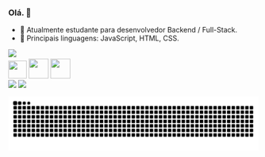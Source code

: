 ### Olá. 👋

- 🔭 Atualmente estudante para desenvolvedor Backend / Full-Stack.
- 🌱 Principais linguagens: JavaScript, HTML, CSS.

<div align="left">
  <a href="https://github.com/claudiosfn/">
  <img height="140em" src="https://github-readme-stats.vercel.app/api?username=claudiosfn&show_icons=true&theme=gruvbox&include_all_commits=true&count_private=true"/>
  <!--
  <img height="125em" src="https://github-readme-stats.vercel.app/api/top-langs/?username=claudiosfn&layout=compact&langs_count=7&theme=gruvbox">
  <img height="100em" width="200em" src="hi.gif">
-->
</div>
  
  
<div><a href="https://github.com/claudiosfn/"></a> <!--div das imagens-->
  <img height="36" width="37"  src="icons8-logotipo-javascript-50.png"/>
  <img height="40" width="40" src="icons8-css3-48.png"/>
  <img height="40" width="40" src="icons8-html-5-48.png"/>
</div>
  
<div>
  <a href = "mailto:contatocraudiofelix@gmail.com"><img src="https://img.shields.io/badge/Gmail-D14836?style=for-the-badge&logo=gmail&logoColor=white" target="_blank"></a>
  <a href="https://www.linkedin.com/in/claudio-felix/" target="_blank"><img src="https://img.shields.io/badge/-LinkedIn-%230077B5?style=for-the-badge&logo=linkedin&logoColor=white" target="_blank"></a>
  
![Snake animation](https://github.com/claudiosfn/claudiosfn/blob/output/github-contribution-grid-snake.svg)
</div>
